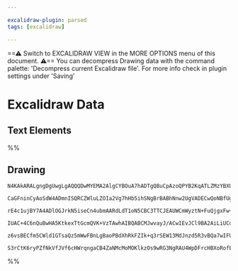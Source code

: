 ```yaml
---

excalidraw-plugin: parsed
tags: [excalidraw]

---
```

==⚠  Switch to EXCALIDRAW VIEW in the MORE OPTIONS menu of this document. ⚠== You can decompress Drawing data with the command palette: 'Decompress current Excalidraw file'. For more info check in plugin settings under 'Saving'


# Excalidraw Data
## Text Elements
%%
## Drawing
```compressed-json
N4KAkARALgngDgUwgLgAQQQDwMYEMA2AlgCYBOuA7hADTgQBuCpAzoQPYB2KqATLZMzYBXUtiRoIACyhQ4zZAHoFAc0JRJQgEYA6bGwC2CgF7N6hbEcK4OCtptbErHALRY8RMpWdx8Q1TdIEfARcZgRmBShcZQUebQA2bQB2GjoghH0EDihmbgBtcDBQMBKIEm4IAE1iAFk4DmxmABlUkshYRAqoLChW0sxuZwBmAAYk5IBWflKYbiGJgEZtBYBO

CaGFninCyAoSdW4ADmnISQRCZWluLZOIa2Vg7hHb5ihSNgBrBABhNnw2UgVADECwQoNBfUgmlw2A+yneQg4xF+/0BEje1mYcFwgWykIgADNCPh8ABlWCPCSCDz417vL4AdX2kmuLzenwQ5JglPQ1PKtwRlw44VyaAWtzY2OwalmYpGzx2EHhwjgAEliKLUHkALq3AnkTLq7gcIQk26EJFYCq4Eb4hFI4XMTUms2KsIIYjcAAsXvifqSPEOCraDCY

rE4c1ujBY7A4ADlOGJrkN5iseCn4ubmAARdLdT1oN5CBC3TTCJEAUWCmWyztN+FuQjgxFw+e4CySXsOgfivoW3b4iqIHA+xvrt3+sI93AJBDCt26mF6EjtlAAKj0KviCZwoKTCEZxLxg6Ud9kAGK4fTE2WobYhxdQACCRGUXAkwQJvSjTCg5gIL4XO+6BQJK+J6NkuAWkwRpoC6DaKgCFwWgQG5Lluty4EIoEAErhAeR5FiWQ7QQAEuclzLqgSxb

IUAC+4C6nQuBwHA5KtkexTtGcmQVK+VzTAwhAIBQABCMJwvayJ/ACwIEvJCl9BA2AiLiUCqt0+jkvSPwyWi6AgmCRlKSppBqRpGTibCyqItJqJdOQHBYjiWTfoUymqa5Fn6OexJkhSR4QHynqCaZ5madpHJMsQBxoIOpRhV5EXsl8XI8kFfz8u5iXZN5OHCEKIrtqFnm5ZpADyUoyu28olWZSUZOeu6Xte+C3vekA5epmlNdk+6HtcJ4efVZUZGh

z6vsBECfm5CWld1GTsaQz5mWwFBnLgBaoPBdXhRkFZIk+q3rSEW13MdJnzd5R3vBQa7wIFUlKcw2DvCSAAa3qdtoNzuS9b34JUX3LGsGy/aURhsAY3BcZA9AEMW7b0btDX6PltmOpqEBPYJ8IkP1R47e5ePEOSCBwNwHVKqQJA1GwxAIAduCaMEW2zvg87EzTdmyWgsMQKJfxnaQyjQgAFDwHbULwUsy0k0sjNoEwAJT4nhyimjiFQi+L6bPLwoz

S3rCtK6ryPZfNkVfJVf6cHWrqngaCB4ZaNMcMoMOKlkzOs9wRG3NgRAU4WpDFrcHBXoRofESGwhQMOUfFubpR2AAVgg2A5KSEdwHTDNMyz05oOznOlDCf6MGuUP4J7D4PRUYTBJnsbgUIrwGPdnRweOQ5sFObNzjHpT4KEz7N5X1djiS9HgHR/CEsS4QwwxdFAA=
```
%%